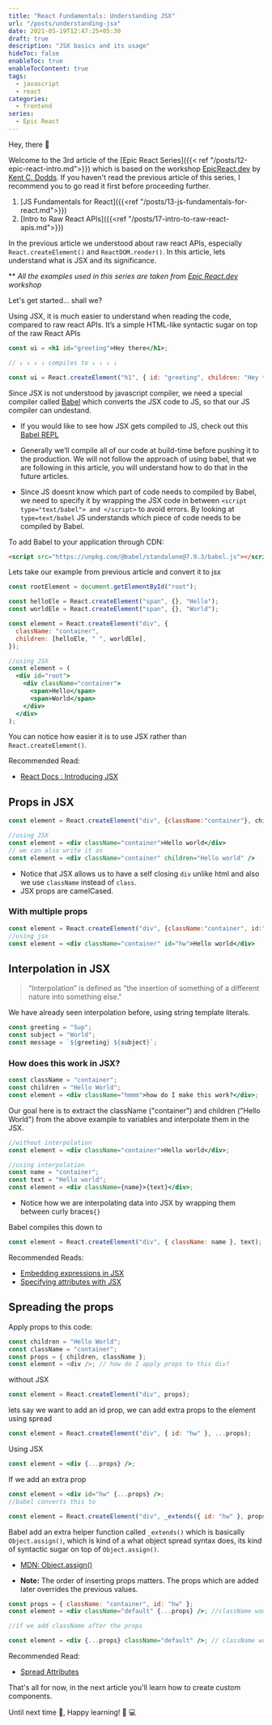 ```yaml
---
title: "React Fundamentals: Understanding JSX"
url: "/posts/understanding-jsx"
date: 2021-05-19T12:47:25+05:30
draft: true
description: "JSX basics and its usage"
hideToc: false
enableToc: true
enableTocContent: true
tags:
  - javascript
  - react
categories:
  - frontend
series:
  - Epic React
---
```


Hey, there :wave:

Welcome to the 3rd article of the [Epic React Series]({{< ref "/posts/12-epic-react-intro.md">}}) which is based on the workshop [EpicReact.dev](https://epicreact.dev/) by [Kent C. Dodds](https://kentcdodds.com/). If you haven't read the previous article of this series, I recommend you to go read it first before proceeding further.

1. [JS Fundamentals for React]({{<ref "/posts/13-js-fundamentals-for-react.md">}})
2. [Intro to Raw React APIs]({{<ref "/posts/17-intro-to-raw-react-apis.md">}})

In the previous article we understood about raw react APIs, especially `React.createElement()` and `ReactDOM.render()`. In this article, lets understand what is JSX and its significance.

\*\* _All the examples used in this series are taken from [Epic React.dev](https://epicreact.dev/) workshop_

Let's get started... shall we?

Using JSX, it is much easier to understand when reading the code, compared to raw react APIs. It’s a simple HTML-like syntactic sugar on top of the raw React APIs

```jsx
const ui = <h1 id="greeting">Hey there</h1>;

// ↓ ↓ ↓ ↓ compiles to ↓ ↓ ↓ ↓

const ui = React.createElement("h1", { id: "greeting", children: "Hey there" });
```

Since JSX is not understood by javascript compiler, we need a special compiler called [Babel](https://babeljs.io/) which converts the JSX code to JS, so that our JS compiler can undestand.

- If you would like to see how JSX gets compiled to JS, check out this [Babel REPL](https://babeljs.io/repl#?browsers=defaults%2C%20not%20ie%2011%2C%20not%20ie_mob%2011&build=&builtIns=App&corejs=3.6&spec=false&loose=false&code_lz=MYewdgzgLgBArgSxgXhgHgCYIG4D40QAOAhmLgBICmANtSGgPRGm7rNkDqIATtRo-3wMseAFBA&debug=false&forceAllTransforms=false&shippedProposals=false&circleciRepo=&evaluate=false&fileSize=false&timeTravel=false&sourceType=module&lineWrap=true&presets=react&prettier=true&targets=&version=7.14.3&externalPlugins=)

- Generally we’ll compile all of our code at build-time before pushing it to the production. We will not follow the approach of using babel, that we are following in this article, you will understand how to do that in the future articles.
- Since JS doesnt know which part of code needs to compiled by Babel, we need to specify it by wrapping the JSX code in between `<script type="text/babel"> and </script>` to avoid errors. By looking at `type=text/babel` JS understands which piece of code needs to be compiled by Babel.

To add Babel to your application through CDN:

```html
<script src="https://unpkg.com/@babel/standalone@7.9.3/babel.js"></script>
```

Lets take our example from previous article and convert it to jsx

```jsx
const rootElement = document.getElementById("root");

const helloEle = React.createElement("span", {}, "Hello");
const worldEle = React.createElement("span", {}, "World");

const element = React.createElement("div", {
  className: "container",
  children: [helloEle, " ", worldEle],
});

//using JSX
const element = (
  <div id="root">
    <div className="container">
      <span>Hello</span>
      <span>World</span>
    </div>
  </div>
);
```

You can notice how easier it is to use JSX rather than `React.createElement()`.

Recommended Read:

- [React Docs : Introducing JSX](https://reactjs.org/docs/introducing-jsx.html)

## Props in JSX

```jsx
const element = React.createElement("div", {className:"container"}, children:"Hello world")

//using JSX
const element = <div className="container">Hello world</div>
// we can also write it as
const element = <div className="container" children="Hello world" />
```

- Notice that JSX allows us to have a self closing `div` unlike html and also we use `className` instead of `class`.
- JSX props are camelCased.

### With multiple props

```jsx
const element = React.createElement("div", {className:"container", id:"hw"}, children:"Hello world")
//using jsx
const element = <div className="container" id="hw">Hello world</div>
```

## Interpolation in JSX

> “Interpolation” is defined as "the insertion of something of a different nature into something else."

We have already seen interpolation before, using string template literals.

```js
const greeting = "Sup";
const subject = "World";
const message = `${greeting} ${subject}`;
```

### How does this work in JSX?

```jsx
const className = "container";
const children = "Hello World";
const element = <div className="hmmm">how do I make this work?</div>;
```

Our goal here is to extract the className ("container") and children ("Hello World") from the above example to variables and interpolate them in the JSX.

```jsx
//without interpolation
const element = <div className="container">Hello world</div>;

//using interpolation
const name = "container";
const text = "Hello world";
const element = <div className={name}>{text}</div>;
```

- Notice how we are interpolating data into JSX by wrapping them between curly braces`{}`

Babel compiles this down to

```js
const element = React.createElement("div", { className: name }, text);
```

Recommended Reads:

- [Embedding expressions in JSX](https://reactjs.org/docs/introducing-jsx.html#embedding-expressions-in-jsx)
- [Specifying attributes with JSX](https://reactjs.org/docs/introducing-jsx.html#specifying-attributes-with-jsx)

## Spreading the props

Apply props to this code:

```js
const children = "Hello World";
const className = "container";
const props = { children, className };
const element = <div />; // how do I apply props to this div?
```

without JSX

```js
const element = React.createElement("div", props);
```

lets say we want to add an id prop, we can add extra props to the element using spread

```js
const element = React.createElement("div", { id: "hw" }, ...props);
```

Using JSX

```jsx
const element = <div {...props} />;
```

If we add an extra prop

```jsx
const element = <div id="hw" {...props} />;
//babel converts this to

const element = React.createElement("div", _extends({ id: "hw" }, props));
```

Babel add an extra helper function called `_extends()` which is basically `Object.assign()`, which is kind of a what object spread syntax does, its kind of syntactic sugar on top of `Object.assign()`.

- [MDN: Object.assign()](https://developer.mozilla.org/en-US/docs/Web/JavaScript/Reference/Global_Objects/Object/assign)

- **Note:** The order of inserting props matters. The props which are added later overrides the previous values.

```jsx
const props = { className: "container", id: "hw" };
const element = <div className="default" {...props} />; //className would be container and id is hw

//if we add className after the props

const element = <div {...props} className="default" />; // className would be default and id is hw
```

Recommended Read:

- [Spread Attributes](https://reactjs.org/docs/jsx-in-depth.html#spread-attributes)

That's all for now, in the next article you'll learn how to create custom components.

Until next time :wave:, Happy learning! :tada: :computer:


